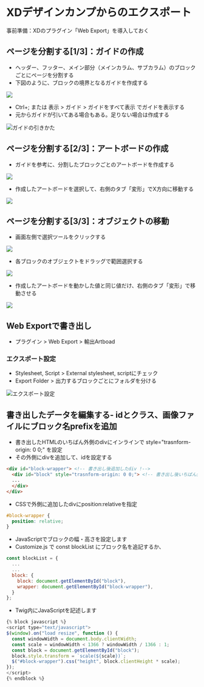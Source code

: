 # XDデザインカンプからのエクスポート

事前準備：XDのプラグイン「Web Export」を導入しておく

## ページを分割する[1/3]：ガイドの作成
- ヘッダー、フッター、メイン部分（メインカラム、サブカラム）のブロックごとにページを分割する
- 下図のように、ブロックの境界となるガイドを作成する

![](/image_01.JPG)

- Ctrl+; または 表示 > ガイド > ガイドをすべて表示 でガイドを表示する
- 元からガイドが引いてある場合もある。足りない場合は作成する

![ガイドの引きかた](https://nomad-cafe-20.com/wp-content/uploads/2021/04/guide-line-Xd.gif)
## ページを分割する[2/3]：アートボードの作成
- ガイドを参考に、分割したブロックごとのアートボードを作成する

![](/image_05.JPG)

- 作成したアートボードを選択して、右側のタブ「変形」でX方向に移動する

![](/image_06.png)
## ページを分割する[3/3]：オブジェクトの移動
- 画面左側で選択ツールをクリックする

![](/image_07.png)
- 各ブロックのオブジェクトをドラッグで範囲選択する

![](/image_08.JPG)
- 作成したアートボードを動かした値と同じ値だけ、右側のタブ「変形」で移動させる

![](/image_09.png)

## Web Exportで書き出し
- プラグイン > Web Export > 輸出Artboad
### エクスポート設定
- Stylesheet, Script > External stylesheet, scriptにチェック
- Export Folder > 出力するブロックごとにフォルダを分ける

![エクスポート設定](/image_03.png)

## 書き出したデータを編集する- idとクラス、画像ファイルにブロック名prefixを追加
- 書き出したHTMLのいちばん外側のdivにインラインで style="trasnform-origin: 0 0;" を設定
- その外側にdivを追加して、idを設定する

```html
<div id="block-wrapper"> <!-- 書き出し後追加したdiv !-->
  <div id="block" style="trasnform-origin: 0 0;"> <!-- 書き出し後いちばん外側にあるブロック !-->
  ...
  </div>
</div>
```

- CSSで外側に追加したdivにposition:relativeを指定

```css
#block-wrapper {
  position: relative;
}
```

- JavaScriptでブロックの幅・高さを設定します
- Customize.js で const blockList にブロック名を追記するか、

```js
const blockList = {
  ...
  ...
  block: {
    block: document.getElementById("block"),
    wrapper: document.getElementById("block-wrapper"),
  }
};
```
- Twig内にJavaScriptを記述します

```js
{% block javascript %}
<script type="text/javascript">
$(window).on("load resize", function () {
  const windowWidth = document.body.clientWidth;
  const scale = windowWidth < 1366 ? windowWidth / 1366 : 1;
  const block = document.getElementById("block");
  block.style.transform = `scale(${scale})`;
  $("#block-wrapper").css("height", block.clientHeight * scale);
});
</script>
{% endblock %}
```
